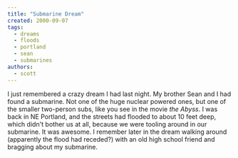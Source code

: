 ```yaml
---
title: "Submarine Dream"
created: 2000-09-07
tags: 
  - dreams
  - floods
  - portland
  - sean
  - submarines
authors: 
  - scott
---
```


I just remembered a crazy dream I had last night. My brother Sean and I had found a submarine. Not one of the huge nuclear powered ones, but one of the smaller two-person subs, like you see in the movie _the Abyss_. I was back in NE Portland, and the streets had flooded to about 10 feet deep, which didn't bother us at all, because we were tooling around in our submarine. It was awesome. I remember later in the dream walking around (apparently the flood had receded?) with an old high school friend and bragging about my submarine.
